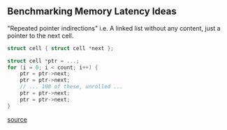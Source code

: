## Benchmarking Memory Latency Ideas
"Repeated pointer indirections"
i.e. A linked list without any content, just a pointer to the next cell.
```C++
struct cell { struct cell *next };

struct cell *ptr = ...;
for (i = 0; i < count; i++) {
    ptr = ptr->next;
    ptr = ptr->next;
    // ... 100 of these, unrolled ...
    ptr = ptr->next;
    ptr = ptr->next;
}
```
[source](https://stackoverflow.com/questions/13603995/measuring-latencies-of-memory)